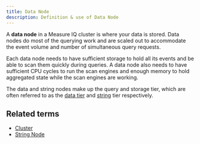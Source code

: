 ```yaml
---
title: Data Node 
description: Definition & use of Data Node 
---
```

A **data node** in a Measure IQ cluster is where your data is stored. Data nodes do most of the querying work and are scaled out to accommodate the event volume and number of simultaneous query requests.

Each data node needs to have sufficient storage to hold all its events and be able to scan them quickly during queries. A data node also needs to have sufficient CPU cycles to run the scan engines and enough memory to hold aggregated state while the scan engines are working. 

The data and string nodes make up the query and storage tier, which are often referred to as the [data tier](../data-tier) and [string](../string-node) tier respectively.

## Related terms

- [Cluster](../cluster)
- [String Node](../string-node)